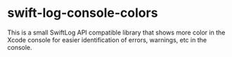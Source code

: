 # swift-log-console-colors
This is a small SwiftLog API compatible library that shows more color in the Xcode console for easier identification of errors, warnings, etc in the console.
